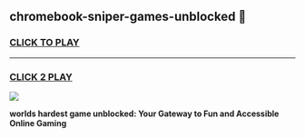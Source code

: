 
## chromebook-sniper-games-unblocked 👋
<h3>
<a href="https://premium.freeplayer.one?title=chromebook-sniper-games-unblocked&ref=14F">CLICK TO PLAY</a></h3>
<hr>

<h3>
<a href="https://premium.freeplayer.one?title=chromebook-sniper-games-unblocked&ref=14F">CLICK 2 PLAY</a>
  
</h3>

<a href="https://premium.freeplayer.one?title=chromebook-sniper-games-unblocked&ref=12F/"><img src="https://clearcache.store/games.png"></a>


**worlds hardest game unblocked: Your Gateway to Fun and Accessible Online Gaming**
